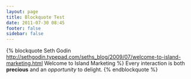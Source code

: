 ```yaml
---
layout: page
title: Blockquote Test
date: 2011-07-30 08:45
footer: false
sidebar: false
---
```



{% blockquote Seth Godin http://sethgodin.typepad.com/seths_blog/2009/07/welcome-to-island-marketing.html Welcome to Island Marketing %}
Every interaction is both <strong>precious</strong> and an *opportunity* to delight.
{% endblockquote %}

